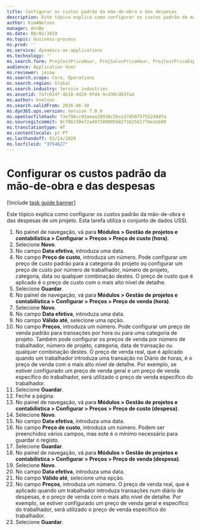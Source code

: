 ```yaml
---
title: Configurar os custos padrão da mão-de-obra e das despesas
description: Este tópico explica como configurar os custos padrão da mão-de-obra e das despesas de um projeto.
author: KimANelson
manager: AnnBe
ms.date: 08/02/2019
ms.topic: business-process
ms.prod: ''
ms.service: dynamics-ax-applications
ms.technology: ''
ms.search.form: ProjCostPriceHour, ProjSalesPriceHour, ProjCostPriceExpense, ProjSalesPriceCost
audience: Application User
ms.reviewer: josaw
ms.search.scope: Core, Operations
ms.search.region: Global
ms.search.industry: Service industries
ms.assetid: fa7c024f-4b18-4d29-9fd4-9c430cd83fad
ms.author: knelson
ms.search.validFrom: 2016-06-30
ms.dyn365.ops.version: Version 7.0.0
ms.openlocfilehash: f3e796cc03aeaa28938c56ce37d5075755248dfa
ms.sourcegitcommit: 8c786230ef2a497280885b827162561776e2eb00
ms.translationtype: HT
ms.contentlocale: pt-PT
ms.lasthandoff: 03/24/2020
ms.locfileid: "3754627"
---
```

# <a name="configure-standard-costs-for-labor-and-expenses"></a>Configurar os custos padrão da mão-de-obra e das despesas

[!include [task guide banner](../../includes/task-guide-banner.md)]

Este tópico explica como configurar os custos padrão da mão-de-obra e das despesas de um projeto. Esta tarefa utiliza o conjunto de dados USSI.

1. No painel de navegação, vá para **Módulos > Gestão de projetos e contabilística > Configurar > Preços > Preço de custo (hora)**.
2. Selecione **Novo**.
3. No campo **Data efetiva**, introduza uma data.
4. No campo **Preço de custo**, introduza um número. Pode configurar um preço de custo padrão para a categoria do projeto ou configurar um preço de custo por número de trabalhador, número de projeto, categoria, data ou qualquer combinação destes. O preço de custo que é aplicado é o preço de custo com o mais alto nível de detalhe.  
5. Selecione **Guardar**.
6. No painel de navegação, vá para **Módulos > Gestão de projetos e contabilística > Configurar > Preços > Preço de venda (hora)**.
7. Selecione **Novo**.
8. No campo **Data efetiva**, introduza uma data.
9. No campo **Válido até**, selecione uma opção.
10. No campo **Preços**, introduza um número. Pode configurar um preço de venda padrão para transações por hora ou para uma categoria de projeto. Também pode configurar os preços de venda por número de trabalhador, número de projeto, categoria, data de transação ou qualquer combinação destes. O preço de venda real, que é aplicado quando um trabalhador introduza uma transação no Diário de horas, é o preço de venda com o mais alto nível de detalhe. Por exemplo, se estiver configurado um preço de venda geral e um preço de venda específico do trabalhador, será utilizado o preço de venda específico do trabalhador.  
11. Selecione **Guardar**.
12. Feche a página.
13. No painel de navegação, vá para **Módulos > Gestão de projetos e contabilística > Configurar > Preços > Preço de custo (despesa)**.
14. Selecione **Novo**.
15. No campo **Data efetiva**, introduza uma data.
16. No campo **Preço de custo**, introduza um número. Podem ser preenchidos vários campos, mas este é o mínimo necessário para guardar o registo.  
17. Selecione **Guardar**.
18. No painel de navegação, vá para **Módulos > Gestão de projetos e contabilística > Configurar > Preços > Preço de venda (despesa)**.
19. Selecione **Novo**.
20. No campo **Data efetiva**, introduza uma data.
21. No campo **Válido até**, selecione uma opção.
22. No campo **Preços**, introduza um número. O preço de venda real, que é aplicado quando um trabalhador introduza transações num diário de despesas, é o preço de venda com o mais alto nível de detalhe. Por exemplo, se estiver configurado um preço de venda geral e específico do trabalhador, será utilizado o preço de venda específico do trabalhador.  
23. Selecione **Guardar**.

